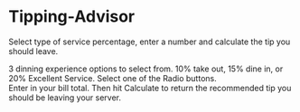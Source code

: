 # Tipping-Advisor
Select type of service percentage, enter a number and calculate the tip you should leave.  

3 dinning experience options to select from. 10% take out, 15% dine in, or 20% Excellent Service.
Select one of the Radio buttons.  
Enter in your bill total.  Then hit Calculate to return the recommended tip you should be leaving your server.
